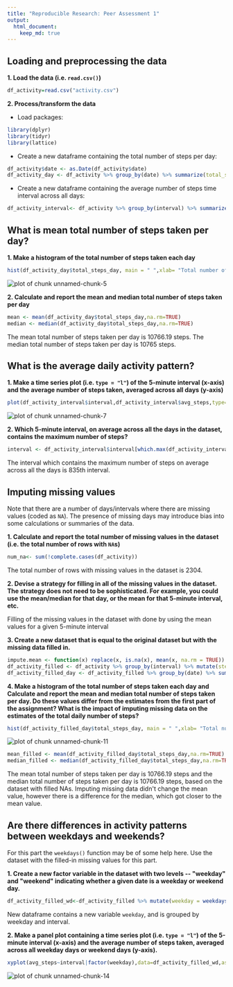 ```yaml
---
title: "Reproducible Research: Peer Assessment 1"
output: 
  html_document:
    keep_md: true
---
```



## Loading and preprocessing the data

**1. Load the data (i.e. `read.csv()`)**


```r
df_activity=read.csv("activity.csv")
```

**2. Process/transform the data**

* Load packages:

```r
library(dplyr)
library(tidyr)
library(lattice)
```

* Create a new dataframe containing the total number of steps per day:

```r
df_activity$date <- as.Date(df_activity$date)
df_activity_day <- df_activity %>% group_by(date) %>% summarize(total_steps_day = sum(steps))
```

* Create a new dataframe containing the average number of steps time interval across all days:

```r
df_activity_interval<- df_activity %>% group_by(interval) %>% summarize(avg_steps = mean(steps,na.rm=TRUE))
```

## What is mean total number of steps taken per day?

**1. Make a histogram of the total number of steps taken each day**


```r
hist(df_activity_day$total_steps_day, main = " ",xlab= "Total number of steps per day",ylab=" ")
```

![plot of chunk unnamed-chunk-5](figure/unnamed-chunk-5-1.png)

**2. Calculate and report the **mean** and **median** total number of steps taken per day**


```r
mean <- mean(df_activity_day$total_steps_day,na.rm=TRUE)
median <- median(df_activity_day$total_steps_day,na.rm=TRUE)
```

The mean total number of steps taken per day is 10766.19 steps.
The median total number of steps taken per day is 10765 steps.

## What is the average daily activity pattern?

**1. Make a time series plot (i.e. `type = "l"`) of the 5-minute interval (x-axis) and the average number of steps taken, averaged across all days (y-axis)**


```r
plot(df_activity_interval$interval,df_activity_interval$avg_steps,type="l",xlab="Interval",ylab="Average number of steps per interval")
```

![plot of chunk unnamed-chunk-7](figure/unnamed-chunk-7-1.png)

**2. Which 5-minute interval, on average across all the days in the dataset, contains the maximum number of steps?**


```r
interval <- df_activity_interval$interval[which.max(df_activity_interval$avg_steps)]
```

The interval which contains the maximum number of steps on average across all the days is 835th interval.

## Imputing missing values

Note that there are a number of days/intervals where there are missing
values (coded as `NA`). The presence of missing days may introduce
bias into some calculations or summaries of the data.

**1. Calculate and report the total number of missing values in the dataset (i.e. the total number of rows with `NA`s)**


```r
num_na<- sum(!complete.cases(df_activity))
```

The total number of rows with missing values in the dataset is 2304.

**2. Devise a strategy for filling in all of the missing values in the dataset. The strategy does not need to be sophisticated. For example, you could use the mean/median for that day, or the mean for that 5-minute interval, etc.**

Filling of the missing values in the dataset with done by using the mean values for a given 5-minute interval

**3. Create a new dataset that is equal to the original dataset but with the missing data filled in.**


```r
impute.mean <- function(x) replace(x, is.na(x), mean(x, na.rm = TRUE))
df_activity_filled <- df_activity %>% group_by(interval) %>% mutate(steps = impute.mean(steps))
df_activity_filled_day <- df_activity_filled %>% group_by(date) %>% summarize(total_steps_day = sum(steps))
```

**4. Make a histogram of the total number of steps taken each day and Calculate and report the **mean** and **median** total number of steps taken per day. Do these values differ from the estimates from the first part of the assignment? What is the impact of imputing missing data on the estimates of the total daily number of steps?**


```r
hist(df_activity_filled_day$total_steps_day, main = " ",xlab= "Total number of steps per day",ylab=" ")
```

![plot of chunk unnamed-chunk-11](figure/unnamed-chunk-11-1.png)


```r
mean_filled <- mean(df_activity_filled_day$total_steps_day,na.rm=TRUE)
median_filled <- median(df_activity_filled_day$total_steps_day,na.rm=TRUE)
```

The mean total number of steps taken per day is 10766.19 steps and the median total number of steps taken per day is 10766.19 steps, based on the dataset with filled NAs.
Imputing missing data didn't change the mean value, however there is a difference for the median, which got closer to the mean value.

## Are there differences in activity patterns between weekdays and weekends?

For this part the `weekdays()` function may be of some help here. Use
the dataset with the filled-in missing values for this part.

**1. Create a new factor variable in the dataset with two levels -- "weekday" and "weekend" indicating whether a given date is a weekday or weekend day.**


```r
df_activity_filled_wd<-df_activity_filled %>% mutate(weekday = weekdays(as.Date(date))) %>% mutate(weekday = ifelse(weekday %in% c("Saturday", "Sunday"), "Weekend", "Weekday") ) %>% group_by(weekday,interval) %>% summarize(avg_steps = mean(steps,na.rm=TRUE))
```

New dataframe contains a new variable ```weekday```, and is grouped by weekday and interval.

**2. Make a panel plot containing a time series plot (i.e. `type = "l"`) of the 5-minute interval (x-axis) and the average number of steps taken, averaged across all weekday days or weekend days (y-axis).**


```r
xyplot(avg_steps~interval|factor(weekday),data=df_activity_filled_wd,aspect=1/2,type="l",ylab="Average number of steps")
```

![plot of chunk unnamed-chunk-14](figure/unnamed-chunk-14-1.png)
